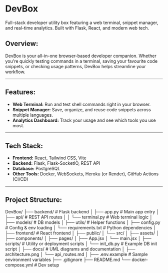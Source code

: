 # DevBox
Full-stack developer utility box featuring a web terminal, snippet manager, and real-time analytics. Built with Flask, React, and modern web tech.

## Overview:

DevBox is your all-in-one browser-based developer companion. Whether you're quickly testing commands in a terminal, saving your favourite code snippets, or checking usage patterns, DevBox helps streamline your workflow.

---

## Features:

- **Web Terminal:** Run and test shell commands right in your browser.
- **Snippet Manager:** Save, organize, and reuse code snippets across multiple languages.
- **Analytics Dashboard:** Track your usage and see which tools you use most.

---

## Tech Stack:

- **Frontend:** React, Tailwind CSS, Vite
- **Backend:** Flask, Flask-SocketIO, REST API
- **Database:** PostgreSQL
- **Other Tools:** Docker, WebSockets, Heroku (or Render), GitHub Actions (CI/CD)

---

## Project Structure:

DevBox/
  ├── backend/ # Flask backend
    │ ├── app.py # Main app entry
    │ ├── api/ # REST API routes
    │ │ └── terminal.py # Web terminal logic
    │ ├── models/ # DB models
│ ├── utils/ # Helper functions
│ ├── config.py # Config & env loading
│ └── requirements.txt # Python dependencies
│
├── frontend/ # React frontend
│ ├── public/
│ └── src/
│ ├── assets/
│ ├── components/
│ ├── pages/
│ ├── App.jsx
│ └── main.jsx
│
├── scripts/ # Utility or deployment scripts
│ └── init_db.py # Example DB init script
│
├── docs/ # UML diagrams and documentation
│ ├── architecture.png
│ └── api_routes.md
│
├── .env.example # Sample environment variables
├── .gitignore
├── README.md
└── docker-compose.yml # Dev setup
